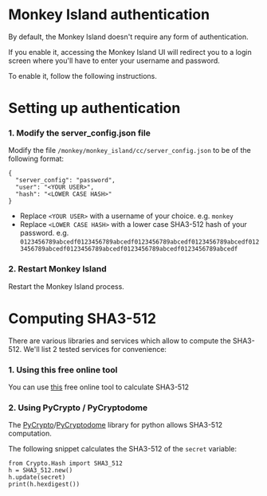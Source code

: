 # Monkey Island authentication
By default, the Monkey Island doesn't require any form of authentication.

If you enable it, accessing the Monkey Island UI will redirect you to a login screen where you'll have to enter your username and password.

To enable it, follow the following instructions.

# Setting up authentication
### 1. Modify the server_config.json file

Modify the file `/monkey/monkey_island/cc/server_config.json` to be of the following format:

```
{
  "server_config": "password",
  "user": "<YOUR USER>",
  "hash": "<LOWER CASE HASH>"
}
```

* Replace `<YOUR USER>` with a username of your choice. e.g. `monkey`
* Replace `<LOWER CASE HASH>` with a lower case SHA3-512 hash of your password. e.g. `0123456789abcedf0123456789abcedf0123456789abcedf0123456789abcedf0123456789abcedf0123456789abcedf0123456789abcedf0123456789abcedf`

### 2. Restart Monkey Island
Restart the Monkey Island process.

# Computing SHA3-512
There are various libraries and services which allow to compute the SHA3-512. We'll list 2 tested services for convenience:

### 1. Using this free online tool
You can use [this](https://www.browserling.com/tools/sha3-hash) free online tool to calculate SHA3-512

### 2. Using PyCrypto / PyCryptodome
The [PyCrypto](https://pypi.org/project/pycrypto/)/[PyCryptodome](https://pycryptodome.readthedocs.io) library for python allows SHA3-512 computation.

The following snippet calculates the SHA3-512 of the `secret` variable:

```
from Crypto.Hash import SHA3_512
h = SHA3_512.new()
h.update(secret)
print(h.hexdigest())
```